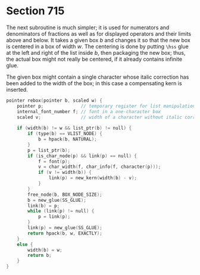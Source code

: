 # Section 715

The next subroutine is much simpler; it is used for numerators and denominators of fractions as well as for displayed operators and their limits above and below.
It takes a given box&nbsp;*b* and changes it so that the new box is centered in a box of width&nbsp;*w*.
The centering is done by putting `\hss` glue at the left and right of the list inside *b*, then packaging the new box; thus, the actual box might not really be centered, if it already contains infinite glue.

The given box might contain a single character whose italic correction has been added to the width of the box; in this case a compensating kern is inserted.

```c math/math_subroutines.c
pointer rebox(pointer b, scaled w) {
    pointer p;              // temporary register for list manipulation
    internal_font_number f; // font in a one-character box
    scaled v;               // width of a character without italic correction
    
    if (width(b) != w && list_ptr(b) != null) {
        if (type(b) == VLIST_NODE) {
            b = hpack(b, NATURAL);
        }
        p = list_ptr(b);
        if (is_char_node(p) && link(p) == null) {
            f = font(p);
            v = char_width(f, char_info(f, character(p)));
            if (v != width(b)) {
                link(p) = new_kern(width(b) - v);
            }
        }
        free_node(b, BOX_NODE_SIZE);
        b = new_glue(SS_GLUE);
        link(b) = p;
        while (link(p) != null) {
            p = link(p);
        }
        link(p) = new_glue(SS_GLUE);
        return hpack(b, w, EXACTLY);
    }
    else {
        width(b) = w;
        return b;
    }
}
```
